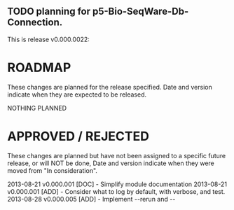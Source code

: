 ## TODO planning for p5-Bio-SeqWare-Db-Connection.

This is release v0.000.0022:

# ROADMAP

These changes are planned for the release specified. Date and version indicate
when they are expected to be released.

NOTHING PLANNED

# APPROVED / REJECTED

These changes are planned but have not been assigned to a specific future
release, or will NOT be done, Date and version indicate when they were moved
from "In consideration".

2013-08-21 v0.000.001 [DOC] - Simplify module documentation
2013-08-21 v0.000.001 [ADD] - Consider what to log by default, with verbose,
                              and test.
2013-08-28 v0.000.005 [ADD] - Implement --rerun and --<template> (name) opts
2012-08-29 v0.000.007 [ADD] - Add cghub submit parameters as script options.
    Parameterize all settings different from bam uploads for future merge.
2012-09-18 v0.000.021 [DEV] - Refactor updates and changes to upload record.
    Rule of 3 smell: functions with same task, different parameters.
2012-09-18 v0.000.022 [DEV] - Add tests using mock objects to trigger errors.

# IN CONSIDERATION

These are things we might do. Date and version indicate when they were added
for consideration.

2013-08-21 v0.000.001 [MAJOR] Fold in current BAM upload code.
2013-08-21 v0.000.001 [API]   dbh as object property?
2013-08-27 v0.000.002 [API]   Allow specifying config file to program?
2013-09-09 v0.000.018 [DEV]   Refactor param vs field use in _functions.
